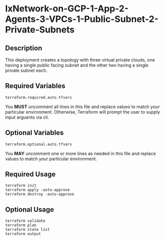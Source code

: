 # IxNetwork-on-GCP-1-App-2-Agents-3-VPCs-1-Public-Subnet-2-Private-Subnets

## Description
This deployment creates a topology with three virtual private clouds, one having a single public facing subnet and the other two having a single private subnet each.

## Required Variables
```
terraform.required.auto.tfvars
```
You **MUST** uncomment all lines in this file and replace values to match your particular environment.
Otherwise, Terraform will prompt the user to supply input arguents via cli.

## Optional Variables
```
terraform.optional.auto.tfvars
```
You **MAY** uncomment one or more lines as needed in this file and replace values to match your particular environment.

## Required Usage
```
terraform init
terraform apply -auto-approve
terraform destroy -auto-approve
```

## Optional Usage
```
terraform validate
terraform plan
terraform state list
terraform output
```